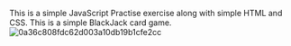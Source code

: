 This is a simple JavaScript Practise exercise along with simple HTML and CSS. This is a simple BlackJack card game.
![0a36c808fdc62d003a10db19b1cfe2cc](https://user-images.githubusercontent.com/71040758/173577855-e27e373d-a7d8-4d11-b5c4-b15a248e28b6.jpg)
